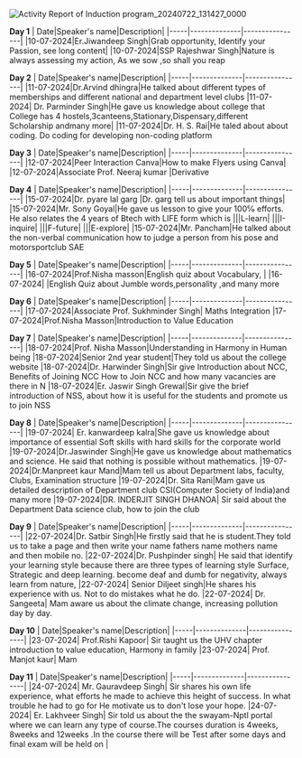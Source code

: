 ![Activity Report of Induction program_20240722_131427_0000](https://github.com/user-attachments/assets/ee405517-76d9-4484-a608-c04a9cabf569)

**Day 1**
| Date|Speaker's name|Description|
|-----|--------------|----------------|
|10-07-2024|Er.Jiwandeep Singh|Grab opportunity, Identify your Passion, see long content|
|10-07-2024|SSP Rajeshwar Singh|Nature is always assessing my action, As we sow ,so shall you reap

**Day 2**
| Date|Speaker's name|Description|
|-----|--------------|----------------|
|11-07-2024|Dr.Arvind dhingra|He talked about different types of memberships and different national and department level clubs
|11-07-2024| Dr. Parminder Singh|He gave us knowledge about college that College has 4  hostels,3canteens,Stationary,Dispensary,different Scholarship andmany more|
|11-07-2024|Dr. H. S. Rai|He taled about about coding. Do coding for developing non-coding platform

**Day 3**
| Date|Speaker's name|Description|
|-----|--------------|----------------|
|12-07-2024|Peer Interaction Canva|How to make Flyers using Canva|
|12-07-2024|Associate Prof. Neeraj kumar |Derivative

**Day 4**
| Date|Speaker's name|Description|
|-----|--------------|----------------|
|15-07-2024|Dr. pyare lal garg |Dr. garg tell us about important things|
|15-07-2024|Mr. Sony Goyal|He gave us lesson to  give your 100℅ efforts. He also relates the 4 years of Btech with LIFE form which is
|||L-learn|
|||I-inquire|
|||F-future|
|||E-explore|
|15-07-2024|Mr. Pancham|He talked about the non-verbal communication how to judge a person from his pose and motorsportclub SAE

**Day 5**
| Date|Speaker's name|Description|
|-----|--------------|----------------|
|16-07-2024|Prof.Nisha masson|English quiz about Vocabulary, |
|16-07-2024|         |English Quiz about Jumble words,personality ,and many more

**Day 6**
| Date|Speaker's name|Description|
|-----|--------------|----------------|
|17-07-2024|Associate Prof. Sukhminder Singh| Maths Integration
|17-07-2024|Prof.Nisha Masson|Introduction to Value Education

**Day 7**
| Date|Speaker's name|Description|
|-----|--------------|----------------|
|18-07-2024|Prof. Nisha Masson|Understanding in Harmony in Human being
|18-07-2024|Senior 2nd year student|They told us about the college website 
|18-07-2024|Dr. Harwinder Singh|Sir give Introduction about NCC, Benefits of Joining NCC How to Join NCC and how many vacancies are there in N
|18-07-2024|Er. Jaswir Singh Grewal|Sir give the brief introduction of NSS, about how it is useful for the students  and promote us to join NSS

**Day 8**
| Date|Speaker's name|Description|
|-----|--------------|----------------|
|19-07-2024| Er. kanwardeep kalra|She gave us knowledge about importance of essential Soft skills with hard skills for the corporate world 
|19-07-2024|Dr.Jaswinder Singh|He gave us knowledge about mathematics and science. He said that nothing is possible without mathematics. 
|19-07-2024|Dr.Manpreet kaur Mand|Mam tell us about Department labs, faculty, Clubs, Examination structure
|19-07-2024|Dr. Sita Rani|Mam gave us detailed description of Department club CSI(Computer Society of India)and many more
|19-07-2024|DR. INDERJIT SINGH DHANOA| Sir said about the Department Data science club, how to join the club

**Day 9**
| Date|Speaker's name|Description|
|-----|--------------|----------------|
|22-07-2024|Dr. Satbir Singh|He firstly said that he is student.They told us to take a page and then write your name fathers name mothers name and then mobile no. 
|22-07-2024|Dr. Pushpinder singh| He said that identify your learning style because there are three types of learning style Surface, Strategic and deep learning. become deaf and dumb for negativity, always learn from nature, 
|22-07-2024| Senior Diljeet singh|He shares his experience with us. Not to do mistakes what he do.
|22-07-2024| Dr. Sangeeta| Mam aware us about the climate change, increasing pollution day by day.

**Day 10**
| Date|Speaker's name|Description|
|-----|--------------|----------------|
|23-07-2024| Prof.Rishi Kapoor| Sir taught us the UHV chapter introduction to value education, Harmony in family
|23-07-2024| Prof. Manjot kaur| Mam 

**Day 11**
| Date|Speaker's name|Description|
|-----|--------------|----------------|
|24-07-2024| Mr. Gauravdeep Singh| Sir shares his own life experience, what efforts he made to achieve this height of success. In what trouble he had to go for He motivate us to don't lose your hope. 
|24-07-2024| Er. Lakhveer Singh| Sir told us about the the swayam-Nptl portal where we can learn any type of course.The courses duration is 4weeks, 8weeks and 12weeks .In the course there will be Test after some days and final exam will be held on 
|
